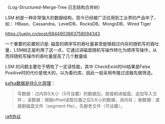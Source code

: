 （Log-Structured-Merge-Tree 日志结构合并树）


LSM 树是一种非常强大的数据结构，现今已经被广泛应用到工业界的产品中了，如：
HBase、Cassandra、LevelDB、RocksDB、MongoDB、Wired Tiger

https://juejin.cn/post/6844903863758094343


一个重要的前置知识是:
磁盘的顺序写的吞吐量甚至能够超过内存的随机写的吞吐量，LSM树正是利用了这一点，它通过讲磁盘随机写操作转化为顺序写操作，从而将随机写操作的吞吐量提高了几个数量级


LSM 的问题主要在于牺牲了一定读性能，其中 CheckExist的hit结果是False Positive时的代价是很大的，以为着扫库，因此一般采用布隆过滤器先做筛选。

[kafka数据是持久化原理](https://www.jianshu.com/p/1bdc181a7ebd)：
> 写数据：过内存S大小（S可设置）的数据后，直接刷进磁盘，追加写入文件；
读数据：根据offset读取位置之后S大小的数据，进内存；
删数据：直接删磁盘文件（segment file），先删老文件（可设置）。

[raft协议](https://juejin.cn/post/6907151199141625870#heading-32)

